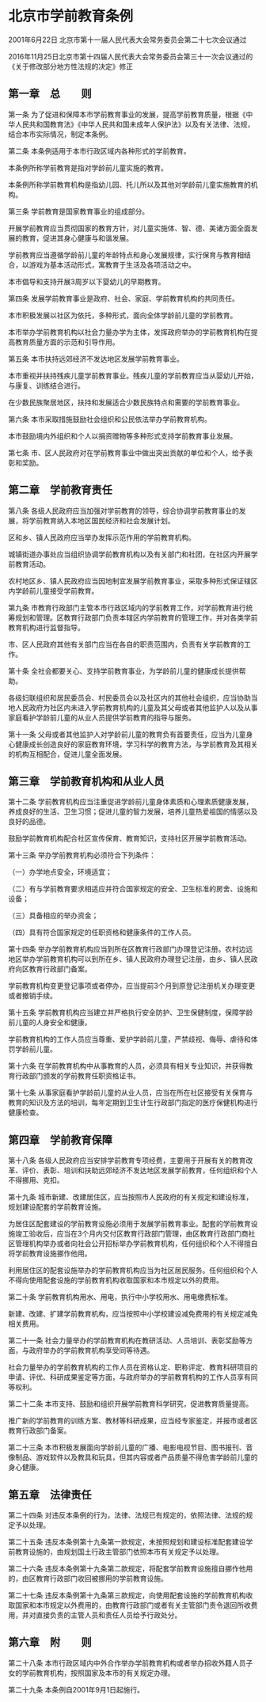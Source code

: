 # 北京市学前教育条例

2001年6月22日 北京市第十一届人民代表大会常务委员会第二十七次会议通过

2016年11月25日北京市第十四届人民代表大会常务委员会第三十一次会议通过的《关于修改部分地方性法规的决定》修正

<!-- INFO END -->

## 第一章　总　　则

第一条 为了促进和保障本市学前教育事业的发展，提高学前教育质量，根据《中华人民共和国教育法》《中华人民共和国未成年人保护法》以及有关法律、法规，结合本市实际情况，制定本条例。

第二条 本条例适用于本市行政区域内各种形式的学前教育。

本条例所称学前教育是指对学龄前儿童实施的教育。

本条例所称学前教育机构是指幼儿园、托儿所以及其他对学龄前儿童实施教育的机构。

第三条 学前教育是国家教育事业的组成部分。

开展学前教育应当贯彻国家的教育方针，对儿童实施体、智、德、美诸方面全面发展的教育，促进其身心健康与和谐发展。

学前教育应当遵循学龄前儿童的年龄特点和身心发展规律，实行保育与教育相结合，以游戏为基本活动形式，寓教育于生活及各项活动之中。

本市倡导和支持开展3周岁以下婴幼儿的早期教育。

第四条 发展学前教育事业是政府、社会、家庭、学前教育机构的共同责任。

本市积极发展以社区为依托，多种形式，面向全体学龄前儿童的学前教育。

本市举办学前教育机构以社会力量办学为主体，发挥政府举办的学前教育机构在提高教育质量方面的示范和引导作用。

第五条 本市扶持远郊经济不发达地区发展学前教育事业。

本市重视并扶持残疾儿童学前教育事业。残疾儿童的学前教育应当从婴幼儿开始，与康复、训练结合进行。

在少数民族聚居地区，扶持和发展适合少数民族特点和需要的学前教育事业。

第六条 本市采取措施鼓励社会组织和公民依法举办学前教育机构。

本市鼓励境内外组织和个人以捐资赠物等多种形式支持学前教育事业发展。

第七条 市、区人民政府对在学前教育事业中做出突出贡献的单位和个人，给予表彰和奖励。

## 第二章　学前教育责任

第八条 各级人民政府应当加强对学前教育的领导，综合协调学前教育事业的发展，将学前教育纳入本地区国民经济和社会发展计划。

区和乡、镇人民政府应当举办发挥示范作用的学前教育机构。

城镇街道办事处应当组织协调学前教育机构以及有关部门和社团，在社区内开展学前教育活动。

农村地区乡、镇人民政府应当因地制宜发展学前教育事业，采取多种形式保证辖区内学龄前儿童接受学前教育。

第九条 市教育行政部门主管本市行政区域内的学前教育工作，对学前教育进行统筹规划和管理。区教育行政部门负责本辖区内学前教育的管理工作，并对各类学前教育机构进行监督指导。

市、区人民政府其他有关部门应当在各自的职责范围内，负责有关学前教育的工作。

第十条 全社会都要关心、支持学前教育事业，为学龄前儿童的健康成长提供帮助。

各级妇联组织和居民委员会、村民委员会以及社区内的其他社会组织，应当协助当地人民政府为社区内未进入学前教育机构的儿童及其父母或者其他监护人以及从事家庭看护学龄前儿童的从业人员提供学前教育的指导与服务。

第十一条 父母或者其他监护人对学龄前儿童的教育负有首要责任，应当为儿童身心健康成长创造良好的家庭教育环境，学习科学的教育方法，与学前教育及其相关的机构互相配合，促进儿童全面发展。

## 第三章　学前教育机构和从业人员

第十二条 学前教育机构应当注重促进学龄前儿童身体素质和心理素质健康发展，养成良好的生活、卫生习惯；促进儿童的智力发展，培养儿童热爱祖国的情感以及良好的品德。

鼓励学前教育机构配合社区宣传保育、教育知识，支持社区开展学前教育活动。

第十三条 举办学前教育机构必须符合下列条件：

（一）办学地点安全，环境适宜；

（二）有与学前教育要求相适应并符合国家规定的安全、卫生标准的房舍、设施和设备；

（三）具备相应的举办资金；

（四）具有符合国家规定的任职资格和健康条件的工作人员。

第十四条 举办学前教育机构应当到所在区教育行政部门办理登记注册。农村边远地区举办学前教育机构可以到所在乡、镇人民政府办理登记注册，由乡、镇人民政府向区教育行政部门备案。

学前教育机构变更登记事项或者停办，应当提前3个月到原登记注册机关办理变更或者撤销手续。

第十五条 学前教育机构应当建立并严格执行安全防护、卫生保健制度，保障学龄前儿童的人身安全和健康。

学前教育机构的工作人员应当尊重、爱护学龄前儿童，严禁歧视、侮辱、虐待和体罚学龄前儿童。

第十六条 在学前教育机构中从事教育的人员，必须具有相关专业知识，并获得教育行政部门颁发的学前教育任职资格证书。

第十七条 从事家庭看护学龄前儿童的从业人员，应当在所在社区接受有关保育与教育的知识及方法的培训，每年定期到卫生计生行政部门指定的医疗保健机构进行健康检查。

## 第四章　学前教育保障

第十八条 各级人民政府应当安排学前教育专项经费，主要用于开展有关的教育改革、评价、表彰、培训和扶助远郊经济不发达地区发展学前教育，任何组织和个人不得挪用、克扣。

第十九条 城市新建、改建居住区，应当按照市人民政府的有关规定和建设标准，规划建设配套的学前教育设施。

为居住区配套建设的学前教育设施必须用于发展学前教育事业。配套的学前教育设施竣工验收后，应当在3个月内交付区教育行政部门管理，由区教育行政部门商社区管理机构举办或者向社会公开招标举办学前教育机构，任何组织和个人不得擅自将学前教育设施挪作他用。

利用居住区的配套设施举办的学前教育机构应当为社区居民服务。任何组织和个人不得向使用配套设施的学前教育机构收取国家和本市规定以外的费用。

第二十条 学前教育机构用水、用电，执行中小学校用水、用电缴费标准。

新建、改建、扩建学前教育机构，应当按照中小学校建设减免费用的有关规定减免相关费用。

第二十一条 社会力量举办的学前教育机构在教研活动、人员培训、表彰奖励等方面，与政府举办的学前教育机构享受同等待遇。

社会力量举办的学前教育机构的工作人员在资格认定、职称评定、教育科研项目的申请、评优、科研成果鉴定等方面，与政府举办的学前教育机构的工作人员享有同等权利。

第二十二条 本市支持、鼓励和组织开展学前教育科学研究，促进教育质量提高。

推广新的学前教育的训练方案、教材等科研成果，应当经专家鉴定，并报市或者区教育行政部门备案。

第二十三条 本市积极发展面向学龄前儿童的广播、电影电视节目、图书报刊、音像制品、游戏软件以及教具和玩具，但其内容或者产品质量不得危害学龄前儿童的身心健康。

## 第五章　法律责任

第二十四条 对违反本条例的行为，法律、法规已有规定的，依照法律、法规的规定予以处理。

第二十五条 违反本条例第十九条第一款规定，未按照规划和建设标准配套建设学前教育设施的，由规划国土行政主管部门依照本市有关规定予以处理。

第二十六条 违反本条例第十九条第二款规定，将配套学前教育设施擅自挪作他用的，由区教育行政部门收回被挪用的学前教育设施。

第二十七条 违反本条例第十九条第三款规定，向使用配套设施的学前教育机构收取国家和本市规定以外费用的，由教育行政部门或者有关主管部门责令退回所收费用，并对直接负责的主管人员和责任人员给予行政处分。

## 第六章　附　　则

第二十八条 本市行政区域内中外合作举办学前教育机构或者举办招收外籍人员子女的学前教育机构，按照国家及本市的有关规定办理。

第二十九条 本条例自2001年9月1日起施行。